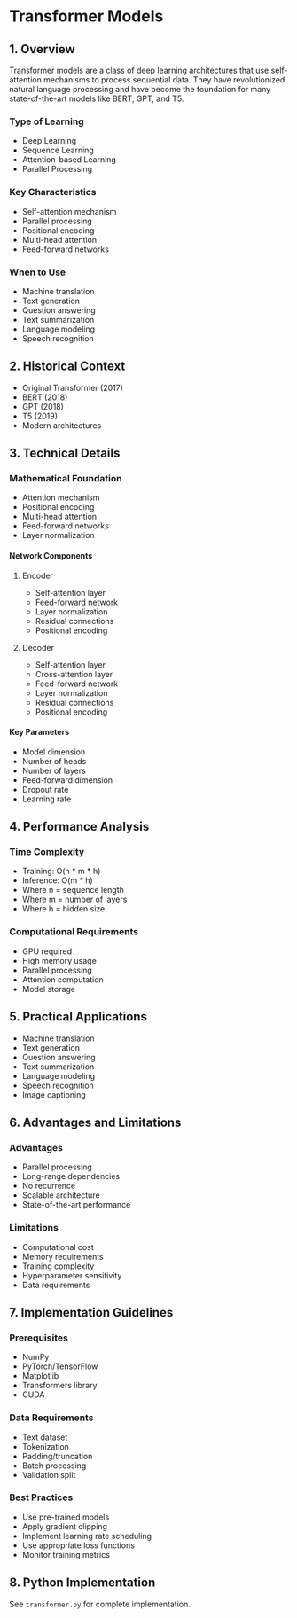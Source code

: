 # Transformer Models

## 1. Overview
Transformer models are a class of deep learning architectures that use self-attention mechanisms to process sequential data. They have revolutionized natural language processing and have become the foundation for many state-of-the-art models like BERT, GPT, and T5.

### Type of Learning
- Deep Learning
- Sequence Learning
- Attention-based Learning
- Parallel Processing

### Key Characteristics
- Self-attention mechanism
- Parallel processing
- Positional encoding
- Multi-head attention
- Feed-forward networks

### When to Use
- Machine translation
- Text generation
- Question answering
- Text summarization
- Language modeling
- Speech recognition

## 2. Historical Context
- Original Transformer (2017)
- BERT (2018)
- GPT (2018)
- T5 (2019)
- Modern architectures

## 3. Technical Details

### Mathematical Foundation
- Attention mechanism
- Positional encoding
- Multi-head attention
- Feed-forward networks
- Layer normalization

#### Network Components
1. Encoder
   - Self-attention layer
   - Feed-forward network
   - Layer normalization
   - Residual connections
   - Positional encoding

2. Decoder
   - Self-attention layer
   - Cross-attention layer
   - Feed-forward network
   - Layer normalization
   - Residual connections
   - Positional encoding

#### Key Parameters
- Model dimension
- Number of heads
- Number of layers
- Feed-forward dimension
- Dropout rate
- Learning rate

## 4. Performance Analysis

### Time Complexity
- Training: O(n * m * h)
- Inference: O(m * h)
- Where n = sequence length
- Where m = number of layers
- Where h = hidden size

### Computational Requirements
- GPU required
- High memory usage
- Parallel processing
- Attention computation
- Model storage

## 5. Practical Applications
- Machine translation
- Text generation
- Question answering
- Text summarization
- Language modeling
- Speech recognition
- Image captioning

## 6. Advantages and Limitations

### Advantages
- Parallel processing
- Long-range dependencies
- No recurrence
- Scalable architecture
- State-of-the-art performance

### Limitations
- Computational cost
- Memory requirements
- Training complexity
- Hyperparameter sensitivity
- Data requirements

## 7. Implementation Guidelines

### Prerequisites
- NumPy
- PyTorch/TensorFlow
- Matplotlib
- Transformers library
- CUDA

### Data Requirements
- Text dataset
- Tokenization
- Padding/truncation
- Batch processing
- Validation split

### Best Practices
- Use pre-trained models
- Apply gradient clipping
- Implement learning rate scheduling
- Use appropriate loss functions
- Monitor training metrics

## 8. Python Implementation
See `transformer.py` for complete implementation. 